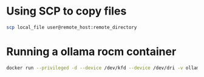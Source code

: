 


# Using SCP to copy files

```sh
scp local_file user@remote_host:remote_directory
```


# Running a ollama rocm container

```sh
docker run --privileged -d --device /dev/kfd --device /dev/dri -v ollama:/root/.ollama -p 11434:11434 --name ollama ollama/ollama:rocm
```
